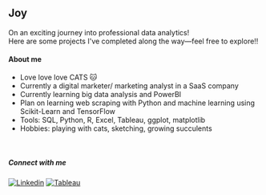 ## Joy

On an exciting journey into professional data analytics! <br>
Here are some projects I've completed along the way—feel free to explore!!

#### About me
* Love love love CATS 🐱
* Currently a digital marketer/ marketing analyst in a SaaS company
* Currently learning big data analysis and PowerBI
* Plan on learning web scraping with Python and machine learning using Scikit-Learn and TensorFlow
* Tools: SQL, Python, R, Excel, Tableau, ggplot, matplotlib
* Hobbies: playing with cats, sketching, growing succulents

<br>

##### Connect with me
[![Linkedin](https://img.shields.io/badge/-JoyCheng-blue?style=for-the-badge&logo=Linkedin&logoColor=white&link=https://www.linkedin.com/in/joyccheng/)](https://www.linkedin.com/in/joyccheng/)
[![Tableau](https://img.shields.io/badge/-Joy's_Tableau-E97627?style=for-the-badge&logo=Tableau&logoColor=white&link=https://public.tableau.com/app/profile/joy.cheng/vizzes)](https://public.tableau.com/app/profile/joy.cheng/vizzes)

<!--
**joyccheng/joyccheng** is a ✨ _special_ ✨ repository because its `README.md` (this file) appears on your GitHub profile.
-->
